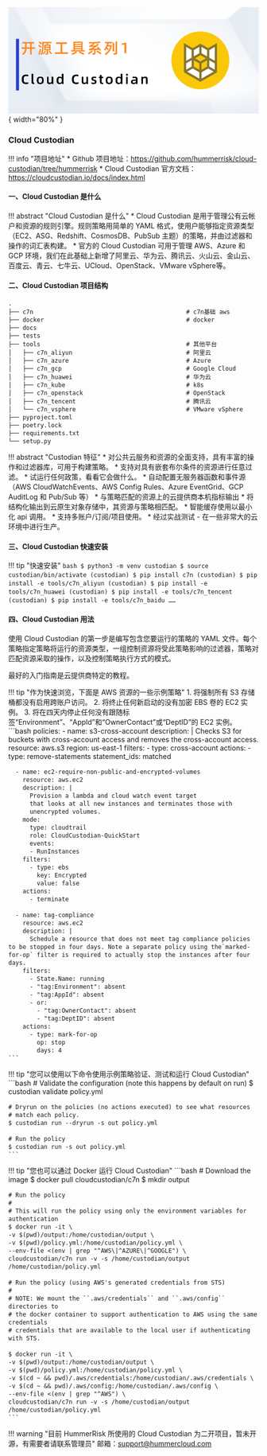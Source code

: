 ![c7n](./img/../../img/../../img/related/c7ncover.png){ width="80%" }   
### Cloud Custodian

!!! info "项目地址"
    * Github 项目地址：https://github.com/hummerrisk/cloud-custodian/tree/hummerrisk
    * Cloud Custodian 官方文档：https://cloudcustodian.io/docs/index.html

#### 一、Cloud Custodian 是什么

!!! abstract "Cloud Custodian 是什么"
    * Cloud Custodian 是用于管理公有云帐户和资源的规则引擎。规则策略用简单的 YAML 格式，使用户能够指定资源类型（EC2、ASG、Redshift、CosmosDB、PubSub 主题）的策略，并由过滤器和操作的词汇表构建。
    * 官方的 Cloud Custodian 可用于管理 AWS、Azure 和 GCP 环境，我们在此基础上新增了阿里云、华为云、腾讯云、火山云、金山云、百度云、青云、七牛云、UCloud、OpenStack、VMware vSphere等。

#### 二、Cloud Custodian 项目结构

```
.
├── c7n                                           # c7n基础 aws
├── docker                                        # docker
├── docs
├── tests
├── tools                                         # 其他平台
│   ├── c7n_aliyun                                # 阿里云
│   ├── c7n_azure                                 # Azure          
│   ├── c7n_gcp                                   # Google Cloud
│   ├── c7n_huawei                                # 华为云
│   ├── c7n_kube                                  # k8s
│   ├── c7n_openstack                             # OpenStack
│   ├── c7n_tencent                               # 腾讯云
│   └── c7n_vsphere                               # VMware vSphere
├── pyproject.toml
├── poetry.lock
├── requirements.txt
└── setup.py                                       
```

!!! abstract "Custodian 特征"
    * 对公共云服务和资源的全面支持，具有丰富的操作和过滤器库，可用于构建策略。
    * 支持对具有嵌套布尔条件的资源进行任意过滤。
    * 试运行任何政策，看看它会做什么。
    * 自动配置无服务器函数和事件源（AWS CloudWatchEvents、AWS Config Rules、Azure EventGrid、GCP AuditLog 和 Pub/Sub 等）
    * 与策略匹配的资源上的云提供商本机指标输出
    * 将结构化输出到云原生对象存储中，其资源与策略相匹配。
    * 智能缓存使用以最小化 api 调用。
    * 支持多账户/订阅/项目使用。
    * 经过实战测试 - 在一些非常大的云环境中进行生产。

#### 三、Cloud Custodian 快速安装

!!! tip "快速安装"
        ```bash
        $ python3 -m venv custodian
        $ source custodian/bin/activate
        (custodian) $ pip install c7n
        (custodian) $ pip install -e tools/c7n_aliyun
        (custodian) $ pip install -e tools/c7n_huawei
        (custodian) $ pip install -e tools/c7n_tencent
        (custodian) $ pip install -e tools/c7n_baidu
        ……
        ```

#### 四、Cloud Custodian 用法

使用 Cloud Custodian 的第一步是编写包含您要运行的策略的 YAML 文件。每个策略指定策略将运行的资源类型，一组控制资源将受此策略影响的过滤器，策略对匹配资源采取的操作，以及控制策略执行方式的模式。

最好的入门指南是云提供商特定的教程。

!!! tip "作为快速浏览，下面是 AWS 资源的一些示例策略"
    1. 将强制所有 S3 存储桶都没有启用跨账户访问。
    2. 将终止任何新启动的没有加密 EBS 卷的 EC2 实例。
    3. 将在四天内停止任何没有跟随标签“Environment”、“AppId”和“OwnerContact”或“DeptID”的 EC2 实例。
    ```bash
    policies:
      - name: s3-cross-account
        description: |
          Checks S3 for buckets with cross-account access and
          removes the cross-account access.
        resource: aws.s3
        region: us-east-1
        filters:
          - type: cross-account
        actions:
          - type: remove-statements
            statement_ids: matched

      - name: ec2-require-non-public-and-encrypted-volumes
        resource: aws.ec2
        description: |
          Provision a lambda and cloud watch event target
          that looks at all new instances and terminates those with
          unencrypted volumes.
        mode:
          type: cloudtrail
          role: CloudCustodian-QuickStart
          events:
          - RunInstances
        filters:
          - type: ebs
            key: Encrypted
            value: false
        actions:
          - terminate

      - name: tag-compliance
        resource: aws.ec2
        description: |
          Schedule a resource that does not meet tag compliance policies to be stopped in four days. Note a separate policy using the`marked-for-op` filter is required to actually stop the instances after four days.
        filters:
          - State.Name: running
          - "tag:Environment": absent
          - "tag:AppId": absent
          - or:
            - "tag:OwnerContact": absent
            - "tag:DeptID": absent
        actions:
          - type: mark-for-op
            op: stop
            days: 4
    ```

!!! tip "您可以使用以下命令使用示例策略验证、测试和运行 Cloud Custodian"
    ```bash
    # Validate the configuration (note this happens by default on run)
    $ custodian validate policy.yml
    
    # Dryrun on the policies (no actions executed) to see what resources
    # match each policy.
    $ custodian run --dryrun -s out policy.yml
    
    # Run the policy
    $ custodian run -s out policy.yml
    ```

!!! tip "您也可以通过 Docker 运行 Cloud Custodian"
    ```bash
    # Download the image
    $ docker pull cloudcustodian/c7n
    $ mkdir output
    
    # Run the policy
    #
    # This will run the policy using only the environment variables for authentication
    $ docker run -it \
    -v $(pwd)/output:/home/custodian/output \
    -v $(pwd)/policy.yml:/home/custodian/policy.yml \
    --env-file <(env | grep "^AWS\|^AZURE\|^GOOGLE") \
    cloudcustodian/c7n run -v -s /home/custodian/output /home/custodian/policy.yml
    
    # Run the policy (using AWS's generated credentials from STS)
    #
    # NOTE: We mount the ``.aws/credentials`` and ``.aws/config`` directories to
    # the docker container to support authentication to AWS using the same credentials
    # credentials that are available to the local user if authenticating with STS.
    
    $ docker run -it \
    -v $(pwd)/output:/home/custodian/output \
    -v $(pwd)/policy.yml:/home/custodian/policy.yml \
    -v $(cd ~ && pwd)/.aws/credentials:/home/custodian/.aws/credentials \
    -v $(cd ~ && pwd)/.aws/config:/home/custodian/.aws/config \
    --env-file <(env | grep "^AWS") \
    cloudcustodian/c7n run -v -s /home/custodian/output /home/custodian/policy.yml
    ```

!!! warning "目前 HummerRisk 所使用的 Cloud Custodian 为二开项目，暂未开源，有需要者请联系管理员"
    邮箱：support@hummercloud.com
